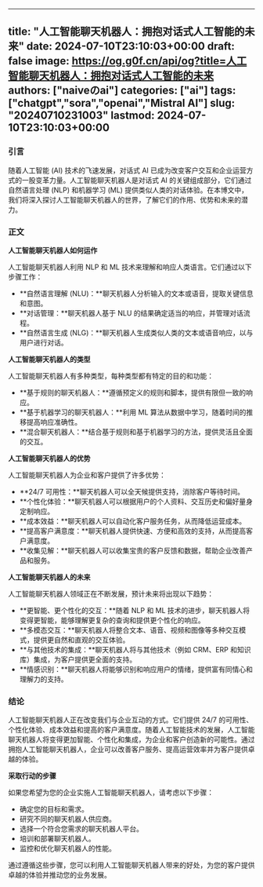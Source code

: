 
---
title: "人工智能聊天机器人：拥抱对话式人工智能的未来"
date: 2024-07-10T23:10:03+00:00
draft: false
image: https://og.g0f.cn/api/og?title=人工智能聊天机器人：拥抱对话式人工智能的未来
authors: ["naiveのai"]
categories: ["ai"]
tags: ["chatgpt","sora","openai","Mistral AI"]
slug: "20240710231003"
lastmod: 2024-07-10T23:10:03+00:00
---
### 引言

随着人工智能 (AI) 技术的飞速发展，对话式 AI 已成为改变客户交互和企业运营方式的一股变革力量。人工智能聊天机器人是对话式 AI 的关键组成部分，它们通过自然语言处理 (NLP) 和机器学习 (ML) 提供类似人类的对话体验。在本博文中，我们将深入探讨人工智能聊天机器人的世界，了解它们的作用、优势和未来的潜力。

### 正文

**人工智能聊天机器人如何运作**

人工智能聊天机器人利用 NLP 和 ML 技术来理解和响应人类语言。它们通过以下步骤工作：

- **自然语言理解 (NLU)：**聊天机器人分析输入的文本或语音，提取关键信息和意图。
- **对话管理：**聊天机器人基于 NLU 的结果确定适当的响应，并管理对话流程。
- **自然语言生成 (NLG)：**聊天机器人生成类似人类的文本或语音响应，以与用户进行对话。

**人工智能聊天机器人的类型**

人工智能聊天机器人有多种类型，每种类型都有特定的目的和功能：

- **基于规则的聊天机器人：**遵循预定义的规则和脚本，提供有限但一致的响应。
- **基于机器学习的聊天机器人：**利用 ML 算法从数据中学习，随着时间的推移提高响应准确性。
- **混合聊天机器人：**结合基于规则和基于机器学习的方法，提供灵活且全面的交互。

**人工智能聊天机器人的优势**

人工智能聊天机器人为企业和客户提供了许多优势：

- **24/7 可用性：**聊天机器人可以全天候提供支持，消除客户等待时间。
- **个性化体验：**聊天机器人可以根据用户的个人资料、交互历史和偏好量身定制响应。
- **成本效益：**聊天机器人可以自动化客户服务任务，从而降低运营成本。
- **提高客户满意度：**聊天机器人提供快速、方便和高效的支持，从而提高客户满意度。
- **收集见解：**聊天机器人可以收集宝贵的客户反馈和数据，帮助企业改善产品和服务。

**人工智能聊天机器人的未来**

人工智能聊天机器人领域正在不断发展，预计未来将出现以下趋势：

- **更智能、更个性化的交互：**随着 NLP 和 ML 技术的进步，聊天机器人将变得更智能，能够理解更复杂的查询和提供更个性化的响应。
- **多模态交互：**聊天机器人将整合文本、语音、视频和图像等多种交互模式，提供更自然和直观的交互体验。
- **与其他技术的集成：**聊天机器人将与其他技术（例如 CRM、ERP 和知识库）集成，为客户提供更全面的支持。
- **情感识别：**聊天机器人将能够识别和响应用户的情绪，提供富有同情心和理解力的支持。

### 结论

人工智能聊天机器人正在改变我们与企业互动的方式。它们提供 24/7 的可用性、个性化体验、成本效益和提高的客户满意度。随着人工智能技术的发展，人工智能聊天机器人将变得更加智能、个性化和集成，为企业和客户创造新的可能性。通过拥抱人工智能聊天机器人，企业可以改善客户服务、提高运营效率并为客户提供卓越的体验。

**采取行动的步骤**

如果您希望为您的企业实施人工智能聊天机器人，请考虑以下步骤：

- 确定您的目标和需求。
- 研究不同的聊天机器人供应商。
- 选择一个符合您需求的聊天机器人平台。
- 培训和部署聊天机器人。
- 监控和优化聊天机器人的性能。

通过遵循这些步骤，您可以利用人工智能聊天机器人带来的好处，为您的客户提供卓越的体验并推动您的业务发展。